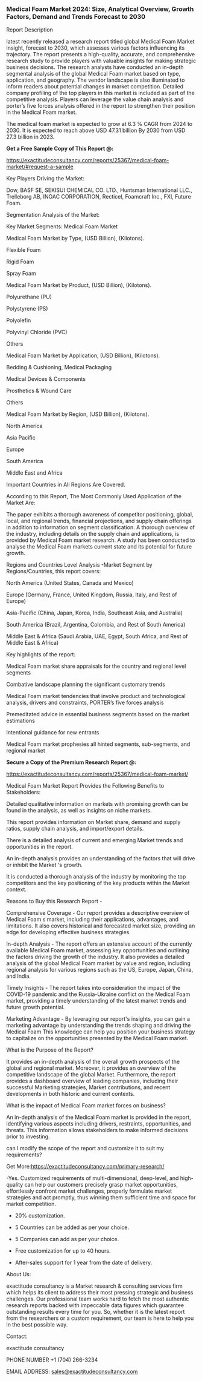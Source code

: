 ### Medical Foam Market 2024:  Size, Analytical Overview, Growth Factors, Demand and Trends Forecast to 2030

Report Description

latest recently released a research report titled global Medical Foam Market insight, forecast to 2030, which assesses various factors influencing its trajectory. The report presents a high-quality, accurate, and comprehensive research study to provide players with valuable insights for making strategic business decisions. The research analysts have conducted an in-depth segmental analysis of the global Medical Foam market based on type, application, and geography. The vendor landscape is also illuminated to inform readers about potential changes in market competition. Detailed company profiling of the top players in this market is included as part of the competitive analysis. Players can leverage the value chain analysis and porter’s five forces analysis offered in the report to strengthen their position in the Medical Foam market.

The medical foam market is expected to grow at 6.3 % CAGR from 2024 to 2030. It is expected to reach above USD 47.31 billion By 2030 from USD 27.3 billion in 2023.

**Get a Free Sample Copy of This Report @:**

https://exactitudeconsultancy.com/reports/25367/medical-foam-market/#request-a-sample

Key Players Driving the Market:

Dow, BASF SE, SEKISUI CHEMICAL CO. LTD., Huntsman International LLC., Trelleborg AB, INOAC CORPORATION, Recticel, Foamcraft Inc., FXI, Future Foam.

Segmentation Analysis of the Market:

Key Market Segments: Medical Foam Market

Medical Foam Market by Type, (USD Billion), (Kilotons).

Flexible Foam

Rigid Foam

Spray Foam

Medical Foam Market by Product, (USD Billion), (Kilotons).

Polyurethane (PU)

Polystyrene (PS)

Polyolefin

Polyvinyl Chloride (PVC)

Others

Medical Foam Market by Application, (USD Billion), (Kilotons).

Bedding & Cushioning, Medical Packaging

Medical Devices & Components

Prosthetics & Wound Care

Others

Medical Foam Market by Region, (USD Billion), (Kilotons).

North America

Asia Pacific

Europe

South America

Middle East and Africa

Important Countries in All Regions Are Covered.

According to this Report, The Most Commonly Used Application of the Market Are:

The paper exhibits a thorough awareness of competitor positioning, global, local, and regional trends, financial projections, and supply chain offerings in addition to information on segment classification. A thorough overview of the industry, including details on the supply chain and applications, is provided by Medical Foam market research. A study has been conducted to analyse the Medical Foam markets current state and its potential for future growth.

Regions and Countries Level Analysis -Market Segment by Regions/Countries, this report covers:

North America (United States, Canada and Mexico)

Europe (Germany, France, United Kingdom, Russia, Italy, and Rest of Europe)

Asia-Pacific (China, Japan, Korea, India, Southeast Asia, and Australia)

South America (Brazil, Argentina, Colombia, and Rest of South America)

Middle East & Africa (Saudi Arabia, UAE, Egypt, South Africa, and Rest of Middle East & Africa)

Key highlights of the report:

Medical Foam market share appraisals for the country and regional level segments

Combative landscape planning the significant customary trends

Medical Foam market tendencies that involve product and technological analysis, drivers and constraints, PORTER’s five forces analysis

Premeditated advice in essential business segments based on the market estimations

Intentional guidance for new entrants

Medical Foam market prophesies all hinted segments, sub-segments, and regional market

**Secure a Copy of the Premium Research Report @:**

https://exactitudeconsultancy.com/reports/25367/medical-foam-market/

Medical Foam Market Report Provides the Following Benefits to Stakeholders:

Detailed qualitative information on markets with promising growth can be found in the analysis, as well as insights on niche markets.

This report provides information on Market share, demand and supply ratios, supply chain analysis, and import/export details.

There is a detailed analysis of current and emerging Market trends and opportunities in the report.

An in-depth analysis provides an understanding of the factors that will drive or inhibit the Market 's growth.

It is conducted a thorough analysis of the industry by monitoring the top competitors and the key positioning of the key products within the Market context.

Reasons to Buy this Research Report -

Comprehensive Coverage - Our report provides a descriptive overview of Medical Foam s market, including their applications, advantages, and limitations. It also covers historical and forecasted market size, providing an edge for developing effective business strategies.

In-depth Analysis - The report offers an extensive account of the currently available Medical Foam market, assessing key opportunities and outlining the factors driving the growth of the industry. It also provides a detailed analysis of the global Medical Foam market by value and region, including regional analysis for various regions such as the US, Europe, Japan, China, and India.

Timely Insights - The report takes into consideration the impact of the COVID-19 pandemic and the Russia-Ukraine conflict on the Medical Foam market, providing a timely understanding of the latest market trends and future growth potential.

Marketing Advantage - By leveraging our report's insights, you can gain a marketing advantage by understanding the trends shaping and driving the Medical Foam This knowledge can help you position your business strategy to capitalize on the opportunities presented by the Medical Foam market.

What is the Purpose of the Report?

It provides an in-depth analysis of the overall growth prospects of the global and regional market. Moreover, it provides an overview of the competitive landscape of the global Market. Furthermore, the report provides a dashboard overview of leading companies, including their successful Marketing strategies, Market contributions, and recent developments in both historic and current contexts.

What is the impact of Medical Foam market forces on business?

An in-depth analysis of the Medical Foam market is provided in the report, identifying various aspects including drivers, restraints, opportunities, and threats. This information allows stakeholders to make informed decisions prior to investing.

can I modify the scope of the report and customize it to suit my requirements?

Get More:https://exactitudeconsultancy.com/primary-research/

-Yes. Customized requirements of multi-dimensional, deep-level, and high-quality can help our customers precisely grasp market opportunities, effortlessly confront market challenges, properly formulate market strategies and act promptly, thus winning them sufficient time and space for market competition.

- 20% customization.

- 5 Countries can be added as per your choice.

- 5 Companies can add as per your choice.

- Free customization for up to 40 hours.

- After-sales support for 1 year from the date of delivery.

About Us:

exactitude consultancy is a Market research & consulting services firm which helps its client to address their most pressing strategic and business challenges. Our professional team works hard to fetch the most authentic research reports backed with impeccable data figures which guarantee outstanding results every time for you. So, whether it is the latest report from the researchers or a custom requirement, our team is here to help you in the best possible way.

Contact:

exactitude consultancy

PHONE NUMBER +1 (704) 266-3234

EMAIL ADDRESS: sales@exactitudeconsultancy.com
